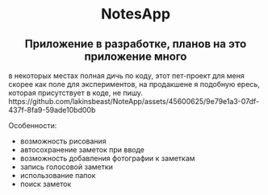 <h1 align="center">NotesApp</h1>
<h2 align="center">Приложение в разработке, планов на это приложение много</h2>
в некоторых местах полная дичь по коду, этот пет-проект для меня скорее как поле для экспериментов, на продакшене я подобную ересь, которая присутствует в коде, не пишу.
https://github.com/lakinsbeast/NoteApp/assets/45600625/9e79e1a3-07df-437f-8fa9-59ade10bd00b



Особенности:
<ul>
   <li>возможность рисования</li>
   <li>автосохранение заметок при вводе</li>
   <li>возможность добавления фотографии к заметкам</li>
   <li>запись голосовой заметки</li>
   <li>использование папок</li>
   <li>поиск заметок</li>
  </ul>
</h1>
